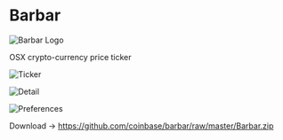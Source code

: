 # Barbar

![Barbar Logo](https://github.com/coinbase/barbar/blob/master/Barbar/Assets.xcassets/AppIcon-2.appiconset/icon_32x32@2x.png)

OSX crypto-currency price ticker

![Ticker](https://github.com/coinbase/barbar/blob/master/ticker.png)

![Detail](https://github.com/coinbase/barbar/blob/master/detail.png)

![Preferences](https://github.com/coinbase/barbar/blob/master/pref.png)


Download -> https://github.com/coinbase/barbar/raw/master/Barbar.zip


